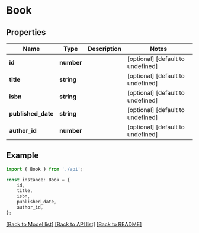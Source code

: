 # Book


## Properties

Name | Type | Description | Notes
------------ | ------------- | ------------- | -------------
**id** | **number** |  | [optional] [default to undefined]
**title** | **string** |  | [optional] [default to undefined]
**isbn** | **string** |  | [optional] [default to undefined]
**published_date** | **string** |  | [optional] [default to undefined]
**author_id** | **number** |  | [optional] [default to undefined]

## Example

```typescript
import { Book } from './api';

const instance: Book = {
    id,
    title,
    isbn,
    published_date,
    author_id,
};
```

[[Back to Model list]](../README.md#documentation-for-models) [[Back to API list]](../README.md#documentation-for-api-endpoints) [[Back to README]](../README.md)
